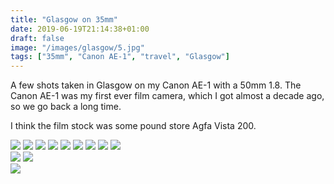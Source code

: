 ```yaml
---
title: "Glasgow on 35mm"
date: 2019-06-19T21:14:38+01:00
draft: false
image: "/images/glasgow/5.jpg"
tags: ["35mm", "Canon AE-1", "travel", "Glasgow"]
---
```


A few shots taken in Glasgow on my Canon AE-1 with a 50mm 1.8.
The Canon AE-1 was my first ever film camera, which I got almost a decade ago, so we go back a long time.

I think the film stock was some pound store Agfa Vista 200.

<img src="/images/glasgow/1.jpg" />
<img src="/images/glasgow/2.jpg" />
<img src="/images/glasgow/3.jpg" />
<img src="/images/glasgow/4.jpg">
<img src="/images/glasgow/5.jpg">

<img src="/images/glasgow/7.jpg">
<img src="/images/glasgow/8.jpg">
<img src="/images/glasgow/9.jpg">
<img src="/images/glasgow/10.jpg">

<div class="two">
    <img src="/images/glasgow/11.jpg">
    <img src="/images/glasgow/6.jpg">
</div>

<img src="/images/glasgow/12.jpg">
